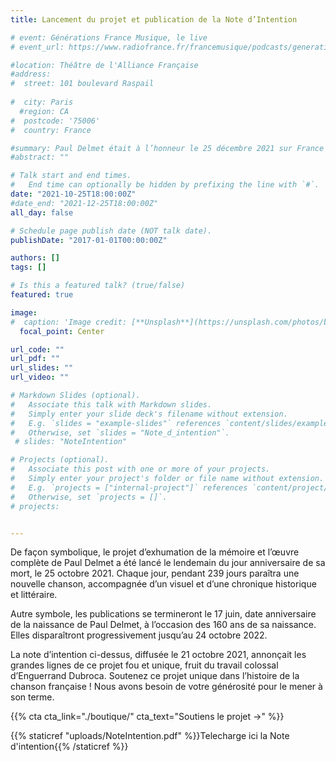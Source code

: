 ```yaml
---
title: Lancement du projet et publication de la Note d’Intention

# event: Générations France Musique, le live
# event_url: https://www.radiofrance.fr/francemusique/podcasts/generations-france-musique-le-live

#location: Théâtre de l'Alliance Française
#address:
#  street: 101 boulevard Raspail
 
#  city: Paris
  #region: CA
#  postcode: '75006'
#  country: France

#summary: Paul Delmet était à l’honneur le 25 décembre 2021 sur France Musique. 
#abstract: ""

# Talk start and end times.
#   End time can optionally be hidden by prefixing the line with `#`.
date: "2021-10-25T18:00:00Z"
#date_end: "2021-12-25T18:00:00Z"
all_day: false

# Schedule page publish date (NOT talk date).
publishDate: "2017-01-01T00:00:00Z"

authors: []
tags: []

# Is this a featured talk? (true/false)
featured: true

image:
#  caption: 'Image credit: [**Unsplash**](https://unsplash.com/photos/bzdhc5b3Bxs)'
  focal_point: Center

url_code: ""
url_pdf: ""
url_slides: ""
url_video: ""

# Markdown Slides (optional).
#   Associate this talk with Markdown slides.
#   Simply enter your slide deck's filename without extension.
#   E.g. `slides = "example-slides"` references `content/slides/example-slides.md`.
#   Otherwise, set `slides = "Note_d_intention"`.
 # slides: "NoteIntention"

# Projects (optional).
#   Associate this post with one or more of your projects.
#   Simply enter your project's folder or file name without extension.
#   E.g. `projects = ["internal-project"]` references `content/project/deep-learning/index.md`.
#   Otherwise, set `projects = []`.
# projects:


---
```


De façon symbolique, le projet d’exhumation de la mémoire et l’œuvre complète de Paul Delmet a été lancé le lendemain du jour anniversaire de sa mort, le 25 octobre 2021. Chaque jour, pendant 239 jours paraîtra une nouvelle chanson, accompagnée d’un visuel et d’une chronique historique et littéraire.

Autre symbole, les publications se termineront le 17 juin, date anniversaire de la naissance de Paul Delmet, à l’occasion des 160 ans de sa naissance. Elles disparaîtront progressivement jusqu’au 24 octobre 2022.

La note d’intention ci-dessus, diffusée le 21 octobre 2021, annonçait les grandes lignes de ce projet fou et unique, fruit du travail colossal d’Enguerrand Dubroca.
Soutenez ce projet unique dans l’histoire de la chanson française ! Nous avons besoin de votre générosité pour le mener à son terme.

{{% cta cta_link="./boutique/" cta_text="Soutiens le projet →" %}}

{{% staticref "uploads/NoteIntention.pdf" %}}Telecharge ici la Note d'intention{{% /staticref %}}
